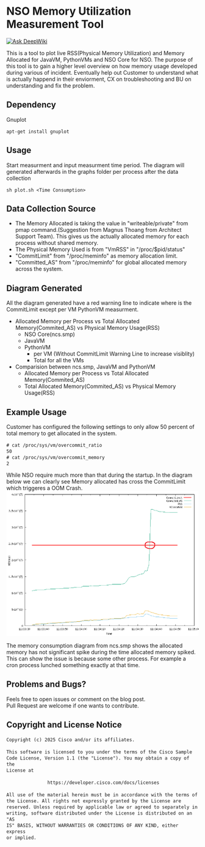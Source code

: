 # NSO Memory Utilization Measurement Tool
[![Ask DeepWiki](https://deepwiki.com/badge.svg)](https://deepwiki.com/NSO-developer/nso-memory-utilization-tool)  

This is a tool to plot live RSS(Physical Memory Utilization) and Memory Allocated for JavaVM, PythonVMs and NSO Core for NSO. The purpose of this tool is to gain a higher level overview on how memory usage developed during various of incident. Eventually help out Customer to understand what is actually happend in their enviorment, CX on troubleshooting and BU on understanding and fix the problem. 

## Dependency
Gnuplot
```
apt-get install gnuplot
```

## Usage
Start measurment and input measurment time period. The diagram will generated afterwards in the graphs folder per process after the data collection
```
sh plot.sh <Time Consumption>
```


## Data Collection Source
* The Memory Allocated is taking the value in "writeable/private" from pmap command.(Suggestion from Magnus Thoang from Architect Support Team). This gives us the actually allocated memory for each process without shared memory. 
* The Physical Memory Used is from "VmRSS" in "/proc/$pid/status"
* "CommitLimit" from "/proc/meminfo" as memory allocation limit. 
* "Committed_AS" from "/proc/meminfo" for global allocated memory across the system. 


## Diagram Generated
All the diagram generated have a red warning line to indicate where is the CommitLimit except per VM PythonVM measurment. 
* Allocated Memory per Process vs Total Allocated Memory(Commited_AS) vs Physical Memory Usage(RSS)
    * NSO Core(ncs.smp)
    * JavaVM
    * PythonVM
        * per VM (Without CommitLimit Warning Line to increase visiblity)
        * Total for all the VMs
* Comparision between ncs.smp, JavaVM and PythonVM
    * Allocated Memory per Process vs Total Allocated Memory(Commited_AS) 
    * Total Allocated Memory(Commited_AS) vs Physical Memory Usage(RSS)

## Example Usage
Customer has configured the following settings to only allow 50 percent of total memory to get allocated in the system. 
```
# cat /proc/sys/vm/overcommit_ratio
50
# cat /proc/sys/vm/overcommit_memory
2
```
While NSO require much more than that during the startup. In the diagram below we can clearly see Memory allocated has cross the CommitLimit which triggeres a OOM Crash. 
![alt text](sample_diagram/ncs.smp/mem_ncs.smp.png "Memory Consumption for NSO Core")

The memory consumption diagram from ncs.smp shows the allocated memory has not significant spike during the time allocated memory spiked. This can show the issue is because some other process. For example a cron process lunched something exactly at that time. 

## Problems and Bugs?
Feels free to open issues or comment on the blog post.  
Pull Request are welcome if one wants to contribute. 

## Copyright and License Notice
```
Copyright (c) 2025 Cisco and/or its affiliates.

This software is licensed to you under the terms of the Cisco Sample
Code License, Version 1.1 (the "License"). You may obtain a copy of the
License at

               https://developer.cisco.com/docs/licenses

All use of the material herein must be in accordance with the terms of
the License. All rights not expressly granted by the License are
reserved. Unless required by applicable law or agreed to separately in
writing, software distributed under the License is distributed on an "AS
IS" BASIS, WITHOUT WARRANTIES OR CONDITIONS OF ANY KIND, either express
or implied.
```

